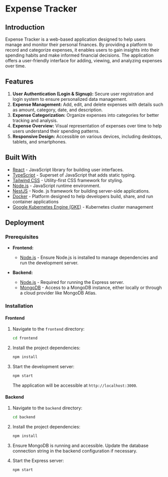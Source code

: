 # Expense Tracker

## Introduction

Expense Tracker is a web-based application designed to help users manage and monitor their personal finances. By providing a platform to record and categorize expenses, it enables users to gain insights into their spending habits and make informed financial decisions. The application offers a user-friendly interface for adding, viewing, and analyzing expenses over time.

## Features

1. **User Authentication (Login & Signup):** Secure user registration and login system to ensure personalized data management.
2. **Expense Management:** Add, edit, and delete expenses with details such as amount, category, date, and description.
3. **Expense Categorization:** Organize expenses into categories for better tracking and analysis.
4. **Expense Overview:** Visual representation of expenses over time to help users understand their spending patterns.
5. **Responsive Design:** Accessible on various devices, including desktops, tablets, and smartphones.

## Built With

- [React](https://react.dev/) - JavaScript library for building user interfaces.
- [TypeScript](https://www.typescriptlang.org/) - Superset of JavaScript that adds static typing.
- [Tailwind CSS](https://tailwindcss.com/) - Utility-first CSS framework for styling.
- [Node.js](https://nodejs.org/) - JavaScript runtime environment.
- [NestJS](https://nestjs.com/) - Node. js framework for building server-side applications.
- [Docker](https://docs.docker.com/) - Platform designed to help developers build, share, and run container applications
- [Google Kubernetes Engine (GKE)](https://cloud.google.com/kubernetes-engine?hl=en) - Kubernetes cluster management

## Deployment

### Prerequisites

- **Frontend:**
  - [Node.js](https://nodejs.org/) - Ensure Node.js is installed to manage dependencies and run the development server.

- **Backend:**
  - [Node.js](https://nodejs.org/) - Required for running the Express server.
  - [MongoDB](https://www.mongodb.com/) - Access to a MongoDB instance, either locally or through a cloud provider like MongoDB Atlas.

### Installation

#### Frontend

1. Navigate to the `frontend` directory:

   ```bash
   cd frontend
   ```

2. Install the project dependencies:

   ```bash
   npm install
   ```

3. Start the development server:

   ```bash
   npm start
   ```

   The application will be accessible at `http://localhost:3000`.

#### Backend

1. Navigate to the `backend` directory:

   ```bash
   cd backend
   ```

2. Install the project dependencies:

   ```bash
   npm install
   ```

3. Ensure MongoDB is running and accessible. Update the database connection string in the backend configuration if necessary.

4. Start the Express server:

   ```bash
   npm start
   ```
